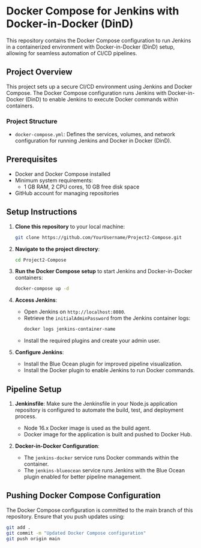 # Docker Compose for Jenkins with Docker-in-Docker (DinD)

This repository contains the Docker Compose configuration to run Jenkins in a containerized environment with Docker-in-Docker (DinD) setup, allowing for seamless automation of CI/CD pipelines.

## Project Overview

This project sets up a secure CI/CD environment using Jenkins and Docker Compose. The Docker Compose configuration runs Jenkins with Docker-in-Docker (DinD) to enable Jenkins to execute Docker commands within containers.

### Project Structure

- `docker-compose.yml`: Defines the services, volumes, and network configuration for running Jenkins and Docker in Docker (DinD).

## Prerequisites

- Docker and Docker Compose installed
- Minimum system requirements: 
  - 1 GB RAM, 2 CPU cores, 10 GB free disk space
- GitHub account for managing repositories

## Setup Instructions

1. **Clone this repository** to your local machine:
    ```bash
    git clone https://github.com/YourUsername/Project2-Compose.git
    ```

2. **Navigate to the project directory**:
    ```bash
    cd Project2-Compose
    ```

3. **Run the Docker Compose setup** to start Jenkins and Docker-in-Docker containers:
    ```bash
    docker-compose up -d
    ```

4. **Access Jenkins**:
    - Open Jenkins on `http://localhost:8080`.
    - Retrieve the `initialAdminPassword` from the Jenkins container logs:
      ```bash
      docker logs jenkins-container-name
      ```
    - Install the required plugins and create your admin user.

5. **Configure Jenkins**:
   - Install the Blue Ocean plugin for improved pipeline visualization.
   - Install the Docker plugin to enable Jenkins to run Docker commands.

## Pipeline Setup

1. **Jenkinsfile**: Make sure the Jenkinsfile in your Node.js application repository is configured to automate the build, test, and deployment process. 
   - Node 16.x Docker image is used as the build agent.
   - Docker image for the application is built and pushed to Docker Hub.

2. **Docker-in-Docker Configuration**:
   - The `jenkins-docker` service runs Docker commands within the container.
   - The `jenkins-blueocean` service runs Jenkins with the Blue Ocean plugin enabled for better pipeline management.

## Pushing Docker Compose Configuration

The Docker Compose configuration is committed to the main branch of this repository. Ensure that you push updates using:
```bash
git add .
git commit -m "Updated Docker Compose configuration"
git push origin main
